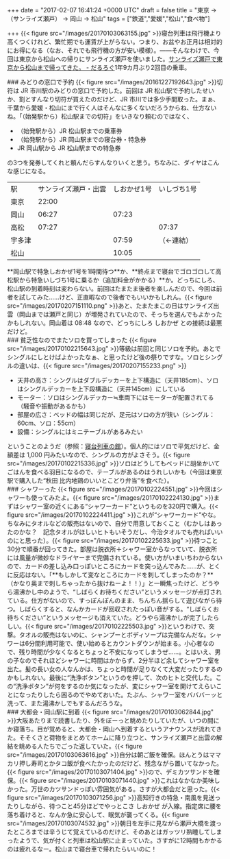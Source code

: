 
+++
date = "2017-02-07 16:41:24 +0000 UTC"
draft = false
title = "東京 → （サンライズ瀬戸） → 岡山 → 松山"
tags = ["鉄道","愛媛","松山","食べ物"]

+++
{{< figure src="/images/20170103063155.jpg"  >}}寝台列車は飛行機より高くつくけれど、繁忙期でも運賃が上がらない。つまり、お盆やお正月は相対的にお得になる（なお、それでも飛行機の方が安い模様）。――そんなわけで、今回は東京から松山への帰りにサンライズ瀬戸を使いました。[サンライズ瀬戸で東京から松山まで帰ってきた。 - だるろぐ](https://blog.daruyanagi.jp/entry/2015/03/22/224107)1年9カ月ぶり2回目の乗車。

<div class="section">
    ### みどりの窓口で予約
    {{< figure src="/images/20161227192643.jpg"  >}}切符は JR 市川駅のみどりの窓口で予約した。前回は JR 松山駅で予約したせいか、割とすんなり切符が買えたのだけど、JR 市川では多少手間取った。まぁ、千葉から愛媛・松山にまで行く人はそんなに多くないだろうからね、仕方ないね。「（始発駅から）松山駅までの切符」をいきなり頼むのではなく、

<ul>
<li>（始発駅から）JR 松山駅までの乗車券</li>
<li>（始発駅から）JR 岡山駅までの寝台券・特急券</li>
<li>JR 岡山駅から JR 松山駅までの特急券</li>
</ul>の3つを発券してくれと頼んだらすんなりいくと思う。ちなみに、ダイヤはこんな感じになる。

<table>
    <tbody><tr>
    <td>駅</td>
    <td>サンライズ瀬戸・出雲</td>
    <td>しおかぜ1号</td>
    <td>いしづち1号</td>
    </tr>
    <tr>
    <td>東京</td>
    <td>22:00</td>
    <td> </td>
    <td> </td>
    </tr>
    <tr>
    <td>岡山</td>
    <td>06:27</td>
    <td>07:23</td>
    <td> </td>
    </tr>
    <tr>
    <td>高松</td>
    <td>07:27</td>
    <td> </td>
    <td>07:37</td>
    </tr>
    <tr>
    <td>宇多津</td>
    <td> </td>
    <td>07:59</td>
    <td>（←連結）</td>
    </tr>
    <tr>
    <td>松山</td>
    <td> </td>
    <td>10:05</td>
    <td> </td>
    </tr>
</tbody></table>**岡山駅で特急しおかぜ1号を1時間待つ**か、**終点まで寝台でゴロゴロして高松駅から特急いしづち1号に乗るか（追加料金がかかる）**か。どっちにしろ、松山駅の到着時刻は変わらない。前回はたまたま後者を楽しんだので、今回は前者を試してみた……けど、正直暇なので後者でもいいかもしれん。{{< figure src="/images/20170207151110.png"  >}}あと、たまたまこの日はサンライズ出雲（岡山までは瀬戸と同じ）が増発されていたので、そっちを選んでもよかったかもしれない。岡山着は 08:48 なので、どっちにしろ しおかぜ との接続は最悪だけど。

</div>
<div class="section">
    ### 貧乏性なのでまたソロを買ってしまった
    {{< figure src="/images/20170102215643.jpg"  >}}等級は前回と同じソロを予約。あとでシングルにしとけばよかったなぁ、と思ったけど後の祭りですな。ソロとシングルの違いは、{{< figure src="/images/20170207155233.png"  >}}<br/>


<ul>
<li>天井の高さ：シングルはダブルデッカーを上下構造に（天井185cm）、ソロはシングルデッカーを上下段構造に（天井145cm）にしている</li>
<li>モーター：ソロはシングルデッカー≒車両下にはモーターが配置されてる（騒音や振動があるかも）</li>
<li>部屋の広さ：ベッドの幅は同じだが、足元はソロの方が狭い（シングル：60cm、ソロ：55cm）</li>
<li>設備：シングルにはミニテーブルがあるみたい</li>
</ul>ということのようだ（参照：<a href="http://yossee.main.jp/">寝台列車の館</a>）。個人的にはソロで平気だけど、金額差は 1,000 円みたいなので、シングルの方がよさそう。{{< figure src="/images/20170102215336.jpg"  >}}ソロはどうしてもベッドに胡坐かいてごはんを食べる羽目になるので、テーブルがあるのはうれしいかも（今回は東京駅で購入した“秋田 比内地鶏のいいとこどり弁当”を食べた）。

</div>
<div class="section">
    ### シャワーった
    {{< figure src="/images/20170102224551.jpg"  >}}今回はシャワーも使ってみたよ。{{< figure src="/images/20170102224130.jpg"  >}}まずはシャワー室の近くにある“シャワーカード”というものを320円で購入。{{< figure src="/images/20170102224411.jpg"  >}}これが“シャワーカード”やな。ちなみにタオルなどの販売はないので、自分で用意しておくこと（むかしはあったのかな？　記念タオルがほしいヒトもいそうだし、今治タオルでも売ればいいのにと思った）。{{< figure src="/images/20170102225633.jpg"  >}}待つこと30分で順番が回ってきた。部屋は脱衣所＋シャワー室からなっていて、脱衣所には風量が微妙なドライヤーまで完備されている。使い方がいまいちわからないので、カードの差し込み口っぽいところにカードを突っ込んでみた……が、とくに反応はない。「**もしかして変なところにカードを刺してしまったのか？**（かなり奥まで刺しちゃったから抜けねーよ！！）」と一瞬焦ったけど、どうやら湯沸かし中のようで、“しばらくお待ちください”というメッセージが点灯されている。仕方がないので、すっぽんぽんのまま、ちんちん揺らして遊びながら待つ。しばらくすると、なんかカードが回収されたっぽい音がする。“しばらくお待ちください”というメッセージも消えていた。どうやら湯沸かしが完了したらしい。{{< figure src="/images/20170102225503.jpg"  >}}というわけで、突撃。タオルの販売はないのに、シャンプーとボディソープは完備なんだな。シャワーは6分間利用可能で、使い始めるとカウントダウンが始まる。小心者なので、残り時間が少なくなるとちょっと不安になってしまうぜ……。とはいえ、男の子なのでそれほどシャワーに時間はかからず、2分半ほど余してシャワー室を出た。髪の長い女の人なんかは、ちょっと時間が足りなくて大変だったりするのかもしれない。最後に“洗浄ボタン”というのを押して、次のヒトと交代した。この“洗浄ボタン”が何をするのか気になったが、変にシャワー室を開けてえらいことになったりしたら困るのでやめておいた。たぶん、シャワー室をバババーッと洗って、また湯沸かしでもするんだろうな。

</div>
<div class="section">
    ### 大都会・岡山駅に到着
    {{< figure src="/images/20170103062844.jpg"  >}}大阪あたりまで読書したり、外をぼーっと眺めたりしていたが、いつの間にか寝落ち。目が覚めると、大都会・岡山へ到着するというアナウンスが流れてきた。そそくさと荷物をまとめてホームに降り立つと、サンライズ瀬戸と出雲の解結を眺める人たちでごった返していた。{{< figure src="/images/20170103063616.jpg"  >}}自分は朝ご飯を確保。ほんとうはママカリ押し寿司とかタコ飯が食べたかったのだけど、残念ながら置いてなかった。{{< figure src="/images/20170103071404.jpg"  >}}ので、デミカツサンドを確保。{{< figure src="/images/20170103071440.jpg"  >}}これはなかなか美味しかった。万世のカツサンドっぽい雰囲気がある。さすが大都会だと思った。{{< figure src="/images/20170103071256.jpg"  >}}高知行きの特急・南風を見送ったりしながら、待つこと45分ほどでやっとこさ しおかぜ が入線。指定席に腰を落ち着けると、なんか急に安心して、眠気が襲ってくる。{{< figure src="/images/20170103074532.jpg"  >}}朝日を左手に見ながら瀬戸大橋を渡ったところまでは辛うじて覚えているのだけど、そのあとはガッツリ熟睡してしまったようで、気が付くと列車は松山駅に止まっていた。さすがに12時間もかかるのは疲れるなー。松山まで寝台車で帰れたらいいのに！

</div>

